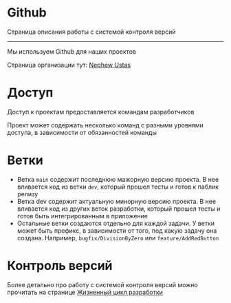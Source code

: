 # Github
Страница описания работы с системой контроля версий

---

Мы используем Github для наших проектов

Страница организации тут: [Nephew Ustas](https://github.com/Nephew-Ustas)

# Доступ
Доступ к проектам предоставляется командам разработчиков

Проект может содержать несколько команд с разными уровнями доступа, в зависимости от обязанностей команды

# Ветки
- Ветка `main` содержит последнюю мажорную версию проекта. В нее вливается код из ветки `dev`, который прошел тесты и готов к паблик релизу
- Ветка dev содержит актуальную минорную версию проекта. В нее вливается код из других веток разработки, который прошел тесты и готов быть интегрированным в приложение
- Остальные ветки создаются отдельно для каждой задачи. У ветки может быть префикс, в зависимости от того, под какую задачу она создана. Например, `bugfix/DivisionByZero` или `feature/AddRedButton`

# Контроль версий
Более детально про работу с системой контроля версий можно прочитать на странице [Жизненный цикл разработки](https://github.com/Nephew-Ustas/Nephew-Ustas/blob/main/Pages/LifeCycle.md)
